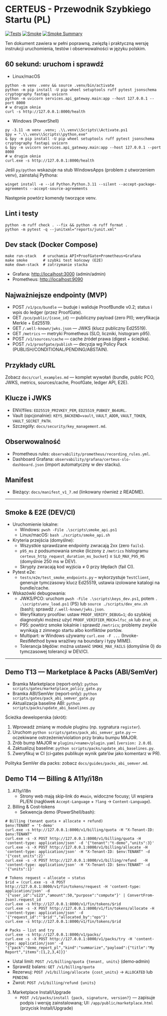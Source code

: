 # CERTEUS - Przewodnik Szybkiego Startu (PL)

[![Tests](https://github.com/CERTEUS/certeus/actions/workflows/tests.yml/badge.svg)](https://github.com/CERTEUS/certeus/actions/workflows/tests.yml)
[![Smoke](https://github.com/CERTEUS/certeus/actions/workflows/smoke.yml/badge.svg)](https://github.com/CERTEUS/certeus/actions/workflows/smoke.yml)
[![Smoke Summary](https://img.shields.io/badge/smoke-summary-blue?logo=github)](https://github.com/CERTEUS/certeus/actions/workflows/smoke.yml)

Ten dokument zawiera w pełni poprawną, zwięzłą i praktyczną wersję instrukcji uruchomienia, testów i obserwowalności w języku polskim.

## 60 sekund: uruchom i sprawdź

- Linux/macOS

```
python -m venv .venv && source .venv/bin/activate
python -m pip install -U pip wheel setuptools ruff pytest jsonschema cryptography fastapi uvicorn
python -m uvicorn services.api_gateway.main:app --host 127.0.0.1 --port 8000
# w drugim oknie
curl -s http://127.0.0.1:8000/health
```

- Windows (PowerShell)

```
py -3.11 -m venv .venv; .\\.venv\\Scripts\\Activate.ps1
$py = ".\\.venv\\Scripts\\python.exe"
& $py -m pip install -U pip wheel setuptools ruff pytest jsonschema cryptography fastapi uvicorn
& $py -m uvicorn services.api_gateway.main:app --host 127.0.0.1 --port 8000
# w drugim oknie
curl.exe -s http://127.0.0.1:8000/health
```

Jeśli `py/python` wskazuje na stub WindowsApps (problem z utworzeniem venv), zainstaluj Pythona:

```
winget install -e --id Python.Python.3.11 --silent --accept-package-agreements --accept-source-agreements
```

Następnie powtórz komendy tworzące venv.

## Lint i testy

```
python -m ruff check . --fix && python -m ruff format .
python -m pytest -q --junitxml="reports/junit.xml"
```

## Dev stack (Docker Compose)

```
make run-stack   # uruchamia API+ProofGate+Prometheus+Grafana
make smoke       # szybki test końcowy (E2E)
make down-stack  # zatrzymanie stacka
```

- Grafana: <http://localhost:3000> (admin/admin)
- Prometheus: <http://localhost:9090>

## Najważniejsze endpointy (MVP)

- POST `/v1/pco/bundle` — buduje i waliduje ProofBundle v0.2; status i wpis do ledger (przez ProofGate).
- GET `/pco/public/{case_id}` — publiczny payload (zero PII); weryfikacja Merkle + Ed25519.
- GET `/.well-known/jwks.json` — JWKS (klucz publiczny Ed25519).
- GET `/metrics` — metryki Prometheus (SLO, liczniki, histogram p95).
- POST `/v1/sources/cache` — cache źródeł prawa (digest + ścieżka).
- POST `/v1/proofgate/publish` — decyzja wg Policy Pack (PUBLISH/CONDITIONAL/PENDING/ABSTAIN).

## Przykłady cURL

Zobacz `docs/curl_examples.md` — komplet wywołań (bundle, public PCO, JWKS, metrics, sources/cache, ProofGate, ledger API, E2E).

## Klucze i JWKS

- ENV/files: `ED25519_PRIVKEY_PEM`, `ED25519_PUBKEY_B64URL`.
- Vault (opcjonalnie): `KEYS_BACKEND=vault`, `VAULT_ADDR`, `VAULT_TOKEN`, `VAULT_SECRET_PATH`.
- Szczegóły: `docs/security/key_management.md`.

## Obserwowalność

- Prometheus rules: `observability/prometheus/recording_rules.yml`.
- Dashboard Grafana: `observability/grafana/certeus-slo-dashboard.json` (import automatyczny w dev stacku).

## Manifest

- Bieżący: `docs/manifest_v1_7.md` (linkowany również z README).

---

## Smoke & E2E (DEV/CI)

- Uruchomienie lokalne:
  - Windows: `pwsh -File .\scripts\smoke_api.ps1`
  - Linux/macOS: `bash ./scripts/smoke_api.sh`
- Kryteria przejścia (domyślne):
  - Wszystkie sprawdzane endpointy zwracają 2xx (zero `fails`).
  - `p95_ms` z podsumowania smoke (liczony z `/metrics` histogramu `certeus_http_request_duration_ms_bucket`) ≤ `SLO_MAX_P95_MS` (domyślnie 250 ms w DEV).
  - Skrypty zwracają kod wyjścia ≠ 0 przy błędach (fail CI).
- Pytest e2e:
  - `tests/e2e/test_smoke_endpoints.py` – wykorzystuje `TestClient`, generuje tymczasowy klucz Ed25519, ustawia izolowane katalogi na bundle/cache.
- Wskazówki debugowania:
  - JWKS/PCO: uruchom `pwsh -File .\scripts\keys_dev.ps1`, potem `. .\scripts\env_load.ps1` (PS) lub `source ./scripts/dev_env.sh` (bash); sprawdź `/.well-known/jwks.json`.
  - Weryfikatory proofów: ustaw `PROOF_VERIFY_DEBUG=1`; do szybkiej diagnostyki możesz użyć `PROOF_VERIFIER_MOCK=lfsc_ok` lub `drat_ok`.
  - P95: powtórz smoke lokalnie i sprawdź `/metrics`; problemy zwykle wynikają z zimnego startu albo konfliktów portów.
  - Multipart: w Windows używamy `curl.exe -F ...` (Invoke-RestMethod bywa wrażliwy na boundary i typy MIME).
  - Tolerancja błędów: można ustawić `SMOKE_MAX_FAILS` (domyślnie 0) do tymczasowej tolerancji w DEV/CI.

---

## Demo T13 — Marketplace & Packs (ABI/SemVer)

- Bramka Marketplace (report‑only): `python scripts/gates/marketplace_policy_gate.py`
- Bramka ABI/SemVer (report‑only): `python scripts/gates/pack_abi_semver_gate.py`
- Aktualizacja baseline ABI: `python scripts/packs/update_abi_baselines.py`

Ścieżka deweloperska (skrót):

1. Wprowadź zmianę w module pluginu (np. sygnatura `register`).
2. Uruchom `python scripts/gates/pack_abi_semver_gate.py` — oczekiwane ostrzeżenie/violation przy braku bumpu MAJOR.
3. Zrób bump MAJOR w `plugins/<name>/plugin.yaml` (`version: 2.0.0`).
4. Zaktualizuj baseline: `python scripts/packs/update_abi_baselines.py`.
5. Zweryfikuj w CI (ci‑gates publikuje wynik gate’ów jako komentarz w PR).

Polityka SemVer dla packs: zobacz `docs/guides/packs_abi_semver.md`.

## Demo T14 — Billing & A11y/i18n

1. A11y/i18n
   - Strony web mają skip‑link do `#main`, widoczne focusy; UI wspiera PL/EN (nagłówek `Accept-Language` + `?lang` → `Content-Language`).
2. Billing & Cost‑tokens
   - Sekwencja demo (PowerShell/bash):

```
# Billing (tenant quota + allocate + refund)
$env:TENANT = 't-demo'
curl.exe -s http://127.0.0.1:8000/v1/billing/quota -H "X-Tenant-ID: $env:TENANT"
curl.exe -s -X POST http://127.0.0.1:8000/v1/billing/quota -H 'content-type: application/json' -d '{"tenant":"t-demo","units":3}'
curl.exe -s -X POST http://127.0.0.1:8000/v1/billing/allocate -H 'content-type: application/json' -H "X-Tenant-ID: $env:TENANT" -d '{"cost_units":2}'
curl.exe -s -X POST http://127.0.0.1:8000/v1/billing/refund   -H 'content-type: application/json' -H "X-Tenant-ID: $env:TENANT" -d '{"units":1}'

# Tokens request → allocate → status
$rid = (curl.exe -s -X POST http://127.0.0.1:8000/v1/fin/tokens/request -H 'content-type: application/json' -d '{"user_id":"u123","amount":50,"purpose":"compute"}' | ConvertFrom-Json).request_id
curl.exe -s http://127.0.0.1:8000/v1/fin/tokens/$rid
curl.exe -s -X POST http://127.0.0.1:8000/v1/fin/tokens/allocate -H 'content-type: application/json' -d '{"request_id":"'$rid'","allocated_by":"ops"}'
curl.exe -s http://127.0.0.1:8000/v1/fin/tokens/$rid

# Packs — list and try
curl.exe -s http://127.0.0.1:8000/v1/packs/
curl.exe -s -X POST http://127.0.0.1:8000/v1/packs/try -H 'content-type: application/json' -d '{"pack":"demo_report_pl","kind":"summarize","payload":{"title":"My Report","items":[1,2,3,4]}}'
```

- Ustal limit: `POST /v1/billing/quota {tenant, units}` (demo‑admin)
- Sprawdź balans: `GET /v1/billing/quota`
- Rezerwuj: `POST /v1/billing/allocate {cost_units}` → `ALLOCATED` lub `PENDING`
- Zwrot: `POST /v1/billing/refund {units}`

3. Marketplace Install/Upgrade
   - `POST /v1/packs/install {pack, signature, version?}` — zapisuje podpis i wersję zainstalowaną; UI: `/app/public/marketplace.html` (przycisk Install/Upgrade)
